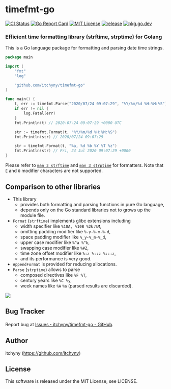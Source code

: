 # timefmt-go
[![CI Status](https://github.com/itchyny/timefmt-go/workflows/CI/badge.svg)](https://github.com/itchyny/timefmt-go/actions)
[![Go Report Card](https://goreportcard.com/badge/github.com/itchyny/timefmt-go)](https://goreportcard.com/report/github.com/itchyny/timefmt-go)
[![MIT License](http://img.shields.io/badge/license-MIT-blue.svg)](https://github.com/itchyny/timefmt-go/blob/main/LICENSE)
[![release](https://img.shields.io/github/release/itchyny/timefmt-go/all.svg)](https://github.com/itchyny/timefmt-go/releases)
[![pkg.go.dev](https://pkg.go.dev/badge/github.com/itchyny/timefmt-go)](https://pkg.go.dev/github.com/itchyny/timefmt-go)

### Efficient time formatting library (strftime, strptime) for Golang
This is a Go language package for formatting and parsing date time strings.

```go
package main

import (
	"fmt"
	"log"

	"github.com/itchyny/timefmt-go"
)

func main() {
	t, err := timefmt.Parse("2020/07/24 09:07:29", "%Y/%m/%d %H:%M:%S")
	if err != nil {
		log.Fatal(err)
	}
	fmt.Println(t) // 2020-07-24 09:07:29 +0000 UTC

	str := timefmt.Format(t, "%Y/%m/%d %H:%M:%S")
	fmt.Println(str) // 2020/07/24 09:07:29

	str = timefmt.Format(t, "%a, %d %b %Y %T %z")
	fmt.Println(str) // Fri, 24 Jul 2020 09:07:29 +0000
}
```

Please refer to [`man 3 strftime`](https://linux.die.net/man/3/strftime) and
[`man 3 strptime`](https://linux.die.net/man/3/strptime) for formatters.
Note that `E` and `O` modifier characters are not supported.

## Comparison to other libraries
- This library
  - provides both formatting and parsing functions in pure Go language,
  - depends only on the Go standard libraries not to grows up the module file.
- `Format` (`strftime`) implements glibc extensions including
  - width specifier like `%10A, %10B %2k:%M`,
  - omitting padding modifier like `%-y-%-m-%-d`,
  - space padding modifier like `%_y-%_m-%_d`,
  - upper case modifier like `%^a %^b`,
  - swapping case modifier like `%#Z`,
  - time zone offset modifier like `%:z %::z %:::z`,
  - and its performance is very good.
- `AppendFormat` is provided for reducing allocations.
- `Parse` (`strptime`) allows to parse
  - composed directives like `%F %T`,
  - century years like `%C %y`,
  - week names like `%A` `%a` (parsed results are discarded).

![](https://user-images.githubusercontent.com/375258/88606920-de475c80-d0b8-11ea-8d40-cbfee9e35c2e.jpg)

## Bug Tracker
Report bug at [Issues・itchyny/timefmt-go - GitHub](https://github.com/itchyny/timefmt-go/issues).

## Author
itchyny (https://github.com/itchyny)

## License
This software is released under the MIT License, see LICENSE.
